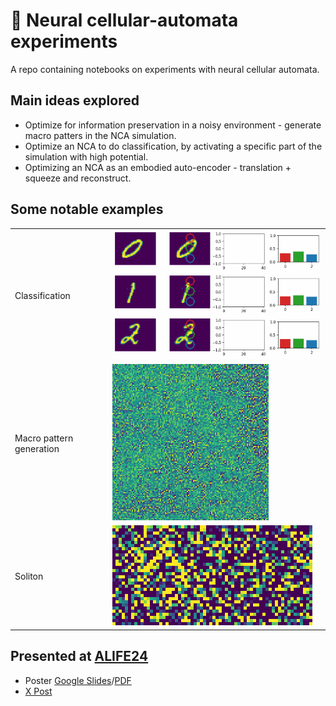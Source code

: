 # 🦠 Neural cellular-automata experiments

A repo containing notebooks on experiments with neural cellular automata.

## Main ideas explored

- Optimize for information preservation in a noisy environment - generate macro patters in the NCA simulation.
- Optimize an NCA to do classification, by activating a specific part of the simulation with high potential.
- Optimizing an NCA as an embodied auto-encoder - translation + squeeze and reconstruct.

## Some notable examples

<table>
  <tr>
    <td>Classification</td>
    <td><img src="./assets/cls-vis.gif" style="width: 500px" /></td>
  </tr>
  <tr>
    <td>Macro pattern generation</td>
    <td><img src="./assets/noise-bottleneck-optim.gif"style="width: 250px" /></td>
  </tr>
  <tr>
    <td>Soliton</td>
    <td><img src="./assets/soliton.gif" /></td>
  </tr>
</table>

## Presented at [ALIFE24](https://2024.alife.org/detailed_program.html#postersday2)

- Poster [Google Slides](https://docs.google.com/presentation/d/1VtJ9-sqPK2_n1cC9SwA2SxAglqs_vTcBzSmWKe2UQaQ/edit?usp=sharing)/[PDF](https://drive.google.com/file/d/1icH9ipHgzvZdS5OCtZnvEX_1Gg2Wud2n/view?usp=sharing)
- [X Post](https://x.com/ilzhechev/status/1816725317576241177)
